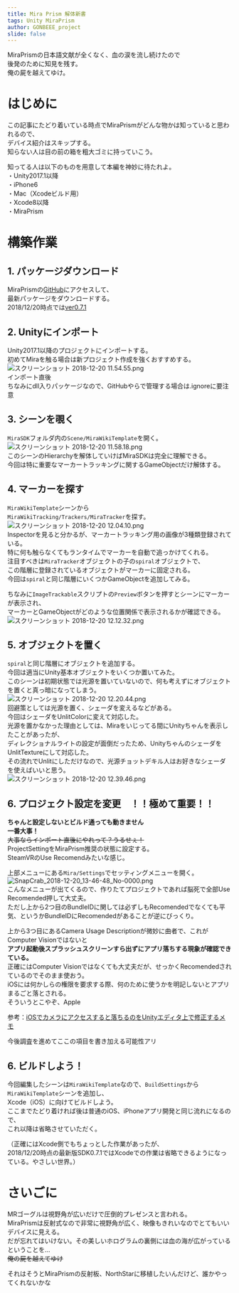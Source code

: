 ```yaml
---
title: Mira Prism 解体新書
tags: Unity MiraPrism
author: GONBEEE_project
slide: false
---
```

MiraPrismの日本語文献が全くなく、血の涙を流し続けたので  
後発のために知見を残す。  
俺の屍を越えてゆけ。  

# はじめに
この記事にたどり着いている時点でMiraPrismがどんな物かは知っていると思われるので、  
デバイス紹介はスキップする。  
知らない人は目の前の箱を粗大ゴミに持っていこう。  

知ってる人は以下のものを用意して本編を神妙に待たれよ。  
・Unity2017.1以降  
・iPhone6  
・Mac（Xcodeビルド用）  
・Xcode8以降  
・MiraPrism  


# 構築作業

## 1. パッケージダウンロード
MiraPrismの[GitHub](https://github.com/miralabs/mira-unity-sdk)にアクセスして、  
最新パッケージをダウンロードする。  
2018/12/20時点では[ver0.7.1](https://github.com/miralabs/mira-unity-sdk/releases)

## 2. Unityにインポート
Unity2017.1以降のプロジェクトにインポートする。  
初めてMiraを触る場合は新プロジェクト作成を強くおすすめする。  
![スクリーンショット 2018-12-20 11.54.55.png](https://qiita-image-store.s3.amazonaws.com/0/241210/330b10bc-01f8-0a04-0451-14d3c129a79b.png)  
インポート直後  
ちなみにdll入りパッケージなので、GitHubやらで管理する場合は.ignoreに要注意  

## 3. シーンを覗く
`MiraSDK`フォルダ内の`Scene/MiraWikiTemplate`を開く。  
![スクリーンショット 2018-12-20 11.58.18.png](https://qiita-image-store.s3.amazonaws.com/0/241210/837f3d36-8052-efb2-c36b-6a8d5ed018db.png)  
このシーンのHierarchyを解体していけばMiraSDKは完全に理解できる。  
今回は特に重要なマーカートラッキングに関するGameObjectだけ解体する。  

## 4. マーカーを探す
`MiraWikiTemplate`シーンから  
`MiraWikiTracking/Trackers/MiraTracker`を探す。  
![スクリーンショット 2018-12-20 12.04.10.png](https://qiita-image-store.s3.amazonaws.com/0/241210/43b3c63c-c0b8-1d1b-14fb-d6864bf94f4f.png)  
Inspectorを見ると分かるが、マーカートラッキング用の画像が3種類登録されている。  
特に何も触らなくてもランタイムでマーカーを自動で追っかけてくれる。  
注目すべきは`MiraTracker`オブジェクトの子の`spiral`オブジェクトで、  
この階層に登録されているオブジェクトがマーカーに固定される。  
今回は`spiral`と同じ階層にいくつかGameObjectを追加してみる。  

ちなみに`ImageTrackable`スクリプトの`Preview`ボタンを押すとシーンにマーカーが表示され、  
マーカーとGameObjectがどのような位置関係で表示されるかが確認できる。  
![スクリーンショット 2018-12-20 12.12.32.png](https://qiita-image-store.s3.amazonaws.com/0/241210/120f28c4-fa62-a468-93ad-4240923fb4be.png)  

## 5. オブジェクトを置く
`spiral`と同じ階層にオブジェクトを追加する。  
今回は適当にUnity基本オブジェクトをいくつか置いてみた。  
このシーンは初期状態では光源を置いていないので、何も考えずにオブジェクトを置くと真っ暗になってしまう。  
![スクリーンショット 2018-12-20 12.20.44.png](https://qiita-image-store.s3.amazonaws.com/0/241210/09a96105-1054-25bd-7eb4-6f81071c0b2b.png)  
回避策としては光源を置く、シェーダを変えるなどがある。  
今回はシェーダをUnlitColorに変えて対応した。  
光源を置かなかった理由としては、Miraをいじってる間にUnityちゃんを表示したことがあったが、  
ディレクショナルライトの設定が面倒だったため、UnityちゃんのシェーダをUnlitTextureにして対応した。  
その流れでUnlitにしただけなので、光源チョットデキル人はお好きなシェーダを使えばいいと思う。  
![スクリーンショット 2018-12-20 12.39.46.png](https://qiita-image-store.s3.amazonaws.com/0/241210/05334c89-1ea3-007f-6ca6-e5fda0d1d9a5.png)  

## 6. プロジェクト設定を変更　！！極めて重要！！
**ちゃんと設定しないとビルド通っても動きません**  
**一番大事！**  
~~大事ならインポート直後にやれって？うるせぇ！~~  
ProjectSettingをMiraPrism推奨の状態に設定する。  
SteamVRのUse Recomendみたいな感じ。  

上部メニューにある`Mira/Settings`でセッティングメニューを開く。  
![SnapCrab_2018-12-20_13-46-48_No-0000.png](https://qiita-image-store.s3.amazonaws.com/0/241210/0421780b-0e9e-938b-712a-05252110cf3b.png)  
こんなメニューが出てくるので、作りたてプロジェクトであれば脳死で全部Use Recomended押して大丈夫。  
ただし上から2つ目のBundleIDに関しては必ずしもRecomendedでなくても平気、というかBundleIDにRecomendedがあることが逆にびっくり。  

上から3つ目にあるCamera Usage Descriptionが微妙に曲者で、これがComputer Visionではないと  
**アプリ起動後スプラッシュスクリーンすら出ずにアプリ落ちする現象が確認できている。**  
正確にはComputer Visionではなくても大丈夫だが、せっかくRecomendedされているのでそのまま使おう。  
iOSには何かしらの権限を要求する際、何のために使うかを明記しないとアプリまるごと落とされる。  
そういうとこやぞ、Apple  

参考：[iOSでカメラにアクセスすると落ちるのをUnityエディタ上で修正するメモ](https://qiita.com/JunSuzukiJapan/items/e7c04072ac5e83fa6595)  

今後調査を進めてここの項目を書き加える可能性アリ  

## 6. ビルドしよう！
今回編集したシーンは`MiraWikiTemplate`なので、`BuildSettings`から`MiraWikiTemplate`シーンを追加し、  
Xcode（iOS）に向けてビルドしよう。  
ここまでたどり着ければ後は普通のiOS、iPhoneアプリ開発と同じ流れになるので、  
これ以降は省略させていただく。  

（正確にはXcode側でもちょっとした作業があったが、  
2018/12/20時点の最新版SDK0.7.1ではXcodeでの作業は省略できるようになっている。やさしい世界。）  

# さいごに
MRゴーグルは視野角が広いだけで圧倒的プレゼンスと言われる。  
MiraPrismは反射式なので非常に視野角が広く、映像もきれいなのでとてもいいデバイスに見える。  
だが忘れてはいけない。その美しいホログラムの裏側には血の海が広がっているということを...  
~~俺の屍を越えてゆけ~~  

それはそうとMiraPrismの反射板、NorthStarに移植したいんだけど、誰かやってくれないかな  



